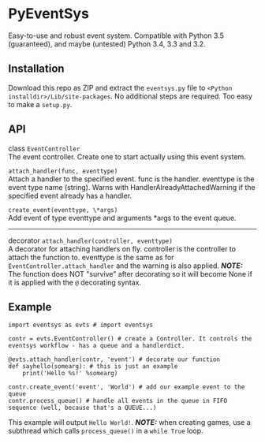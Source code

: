 # PyEventSys
Easy-to-use and robust event system. Compatible with Python 3.5 (guaranteed), and maybe (untested) Python 3.4, 3.3 and 3.2.

## Installation
Download this repo as ZIP and extract the `eventsys.py` file to `<Python installdir>/Lib/site-packages`. No additional steps are required. Too easy to make a `setup.py`.

## API
class `EventController`  
  The event controller. Create one to start actually using this event system.  
  
  `attach_handler(func, eventtype)`  
    Attach a handler to the specified event. func is the handler. eventtype is the event type name (string). Warns with HandlerAlreadyAttachedWarning if the specified event already has a handler.  
    
  `create_event(eventtype, \*args)`  
    Add event of type eventtype and arguments \*args to the event queue.  

-------------------------

decorator `attach_handler(controller, eventtype)`  
  A decorator for attaching handlers on fly. controller is the controller to attach the function to. eventtype is the same as for `EventController.attach_handler` and the warning is also applied. ***NOTE:*** The function does NOT "survive" after decorating so it will become None if it is applied with the `@` decorating syntax.

## Example

    import eventsys as evts # import eventsys
    
    contr = evts.EventController() # create a Controller. It controls the eventsys workflow - has a queue and a handlerdict.
    
    @evts.attach_handler(contr, 'event') # decorate our function
    def sayhello(somearg): # this is just an example
        print('Hello %s!' %somearg)
    
    contr.create_event('event', 'World') # add our example event to the queue
    contr.process_queue() # handle all events in the queue in FIFO sequence (well, because that's a QUEUE...)

This example will output `Hello World!`. ***NOTE:*** when creating games, use a subthread which calls `process_queue()` in a `while True` loop.
